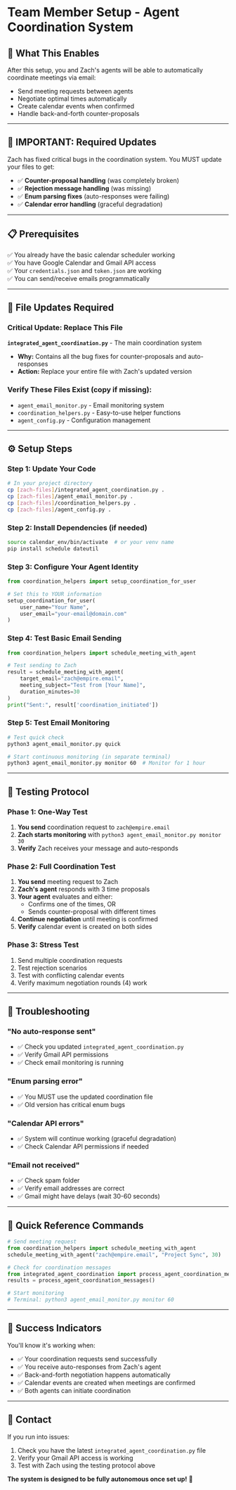 # Team Member Setup - Agent Coordination System

## 🎯 **What This Enables**

After this setup, you and Zach's agents will be able to automatically coordinate meetings via email:
- Send meeting requests between agents
- Negotiate optimal times automatically  
- Create calendar events when confirmed
- Handle back-and-forth counter-proposals

---

## 🚨 **IMPORTANT: Required Updates**

Zach has fixed critical bugs in the coordination system. You MUST update your files to get:
- ✅ **Counter-proposal handling** (was completely broken)
- ✅ **Rejection message handling** (was missing)
- ✅ **Enum parsing fixes** (auto-responses were failing)
- ✅ **Calendar error handling** (graceful degradation)

---

## 📋 **Prerequisites**

✅ You already have the basic calendar scheduler working  
✅ You have Google Calendar and Gmail API access  
✅ Your `credentials.json` and `token.json` are working  
✅ You can send/receive emails programmatically  

---

## 🔄 **File Updates Required**

### **Critical Update: Replace This File**
**`integrated_agent_coordination.py`** - The main coordination system
- **Why:** Contains all the bug fixes for counter-proposals and auto-responses
- **Action:** Replace your entire file with Zach's updated version

### **Verify These Files Exist** (copy if missing):
- `agent_email_monitor.py` - Email monitoring system
- `coordination_helpers.py` - Easy-to-use helper functions
- `agent_config.py` - Configuration management

---

## ⚙️ **Setup Steps**

### **Step 1: Update Your Code**
```bash
# In your project directory
cp [zach-files]/integrated_agent_coordination.py .
cp [zach-files]/agent_email_monitor.py .
cp [zach-files]/coordination_helpers.py .
cp [zach-files]/agent_config.py .
```

### **Step 2: Install Dependencies** (if needed)
```bash
source calendar_env/bin/activate  # or your venv name
pip install schedule dateutil
```

### **Step 3: Configure Your Agent Identity**
```python
from coordination_helpers import setup_coordination_for_user

# Set this to YOUR information
setup_coordination_for_user(
    user_name="Your Name",
    user_email="your-email@domain.com"
)
```

### **Step 4: Test Basic Email Sending**
```python
from coordination_helpers import schedule_meeting_with_agent

# Test sending to Zach
result = schedule_meeting_with_agent(
    target_email="zach@empire.email",
    meeting_subject="Test from [Your Name]",
    duration_minutes=30
)
print("Sent:", result['coordination_initiated'])
```

### **Step 5: Test Email Monitoring**
```bash
# Test quick check
python3 agent_email_monitor.py quick

# Start continuous monitoring (in separate terminal)
python3 agent_email_monitor.py monitor 60  # Monitor for 1 hour
```

---

## 🧪 **Testing Protocol**

### **Phase 1: One-Way Test**
1. **You send** coordination request to `zach@empire.email`
2. **Zach starts monitoring** with `python3 agent_email_monitor.py monitor 30`
3. **Verify** Zach receives your message and auto-responds

### **Phase 2: Full Coordination Test**  
1. **You send** meeting request to Zach
2. **Zach's agent** responds with 3 time proposals
3. **Your agent** evaluates and either:
   - Confirms one of the times, OR
   - Sends counter-proposal with different times
4. **Continue negotiation** until meeting is confirmed
5. **Verify** calendar event is created on both sides

### **Phase 3: Stress Test**
1. Send multiple coordination requests
2. Test rejection scenarios  
3. Test with conflicting calendar events
4. Verify maximum negotiation rounds (4) work

---

## 🔧 **Troubleshooting**

### **"No auto-response sent"**
- ✅ Check you updated `integrated_agent_coordination.py` 
- ✅ Verify Gmail API permissions
- ✅ Check email monitoring is running

### **"Enum parsing error"**  
- ✅ You MUST use the updated coordination file
- ✅ Old version has critical enum bugs

### **"Calendar API errors"**
- ✅ System will continue working (graceful degradation)
- ✅ Check Calendar API permissions if needed

### **"Email not received"**
- ✅ Check spam folder
- ✅ Verify email addresses are correct
- ✅ Gmail might have delays (wait 30-60 seconds)

---

## 📧 **Quick Reference Commands**

```python
# Send meeting request
from coordination_helpers import schedule_meeting_with_agent
schedule_meeting_with_agent("zach@empire.email", "Project Sync", 30)

# Check for coordination messages  
from integrated_agent_coordination import process_agent_coordination_messages
results = process_agent_coordination_messages()

# Start monitoring
# Terminal: python3 agent_email_monitor.py monitor 60
```

---

## 🎉 **Success Indicators**

You'll know it's working when:
- ✅ Your coordination requests send successfully
- ✅ You receive auto-responses from Zach's agent
- ✅ Back-and-forth negotiation happens automatically
- ✅ Calendar events are created when meetings are confirmed
- ✅ Both agents can initiate coordination

---

## 🔗 **Contact**

If you run into issues:
1. Check you have the latest `integrated_agent_coordination.py` file
2. Verify your Gmail API access is working
3. Test with Zach using the testing protocol above

**The system is designed to be fully autonomous once set up!** 🤖